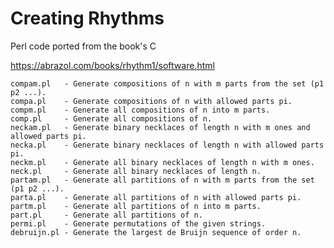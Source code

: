 # Creating Rhythms

Perl code ported from the book's C

https://abrazol.com/books/rhythm1/software.html

    compam.pl   - Generate compositions of n with m parts from the set (p1 p2 ...).
    compa.pl    - Generate compositions of n with allowed parts pi.
    compm.pl    - Generate all compositions of n into m parts.
    comp.pl     - Generate all compositions of n.
    neckam.pl   - Generate binary necklaces of length n with m ones and allowed parts pi.
    necka.pl    - Generate binary necklaces of length n with allowed parts pi.
    neckm.pl    - Generate all binary necklaces of length n with m ones.
    neck.pl     - Generate all binary necklaces of length n.
    partam.pl   - Generate all partitions of n with m parts from the set (p1 p2 ...).
    parta.pl    - Generate all partitions of n with allowed parts pi.
    partm.pl    - Generate all partitions of n into m parts.
    part.pl     - Generate all partitions of n.
    permi.pl    - Generate permutations of the given strings.
    debruijn.pl - Generate the largest de Bruijn sequence of order n.
